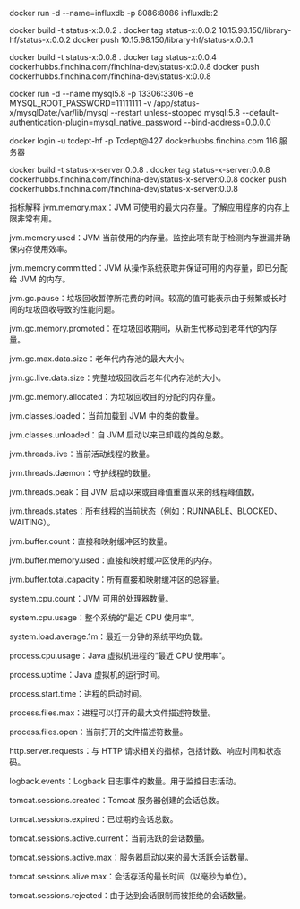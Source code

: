 

docker run -d --name=influxdb -p 8086:8086 influxdb:2


docker build -t status-x:0.0.2 .
docker tag status-x:0.0.2 10.15.98.150/library-hf/status-x:0.0.2
docker push 10.15.98.150/library-hf/status-x:0.0.1

docker build -t status-x:0.0.8 .
docker tag status-x:0.0.4 dockerhubbs.finchina.com/finchina-dev/status-x:0.0.8
docker push dockerhubbs.finchina.com/finchina-dev/status-x:0.0.8


docker run -d --name mysql5.8 -p 13306:3306 -e MYSQL_ROOT_PASSWORD=11111111 -v /app/status-x/mysqlDate:/var/lib/mysql --restart unless-stopped mysql:5.8 --default-authentication-plugin=mysql_native_password --bind-address=0.0.0.0

docker login -u tcdept-hf -p Tcdept@427 dockerhubbs.finchina.com
116 服务器

docker build -t status-x-server:0.0.8 .
docker tag status-x-server:0.0.8 dockerhubbs.finchina.com/finchina-dev/status-x-server:0.0.8
docker push dockerhubbs.finchina.com/finchina-dev/status-x-server:0.0.8



指标解释
jvm.memory.max：JVM 可使用的最大内存量。了解应用程序的内存上限非常有用。

jvm.memory.used：JVM 当前使用的内存量。监控此项有助于检测内存泄漏并确保内存使用效率。

jvm.memory.committed：JVM 从操作系统获取并保证可用的内存量，即已分配给 JVM 的内存。

jvm.gc.pause：垃圾回收暂停所花费的时间。较高的值可能表示由于频繁或长时间的垃圾回收导致的性能问题。

jvm.gc.memory.promoted：在垃圾回收期间，从新生代移动到老年代的内存量。

jvm.gc.max.data.size：老年代内存池的最大大小。

jvm.gc.live.data.size：完整垃圾回收后老年代内存池的大小。

jvm.gc.memory.allocated：为垃圾回收目的分配的内存量。

jvm.classes.loaded：当前加载到 JVM 中的类的数量。

jvm.classes.unloaded：自 JVM 启动以来已卸载的类的总数。

jvm.threads.live：当前活动线程的数量。

jvm.threads.daemon：守护线程的数量。

jvm.threads.peak：自 JVM 启动以来或自峰值重置以来的线程峰值数。

jvm.threads.states：所有线程的当前状态（例如：RUNNABLE、BLOCKED、WAITING）。

jvm.buffer.count：直接和映射缓冲区的数量。

jvm.buffer.memory.used：直接和映射缓冲区使用的内存。

jvm.buffer.total.capacity：所有直接和映射缓冲区的总容量。

system.cpu.count：JVM 可用的处理器数量。

system.cpu.usage：整个系统的“最近 CPU 使用率”。

system.load.average.1m：最近一分钟的系统平均负载。

process.cpu.usage：Java 虚拟机进程的“最近 CPU 使用率”。

process.uptime：Java 虚拟机的运行时间。

process.start.time：进程的启动时间。

process.files.max：进程可以打开的最大文件描述符数量。

process.files.open：当前打开的文件描述符数量。

http.server.requests：与 HTTP 请求相关的指标，包括计数、响应时间和状态码。

logback.events：Logback 日志事件的数量。用于监控日志活动。

tomcat.sessions.created：Tomcat 服务器创建的会话总数。

tomcat.sessions.expired：已过期的会话总数。

tomcat.sessions.active.current：当前活跃的会话数量。

tomcat.sessions.active.max：服务器启动以来的最大活跃会话数量。

tomcat.sessions.alive.max：会话存活的最长时间（以毫秒为单位）。

tomcat.sessions.rejected：由于达到会话限制而被拒绝的会话数量。